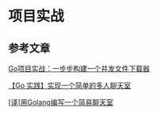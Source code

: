 # 项目实战

## 参考文章

[Go项目实战：一步步构建一个并发文件下载器](https://polarisxu.studygolang.com/posts/go/action/build-a-concurrent-file-downloader/)

[【Go 实践】实现一个简单的多人聊天室](https://juejin.cn/post/6844903970696069133)

[[译]用Golang编写一个简易聊天室](https://juejin.cn/post/6844903976291287048#heading-0)

